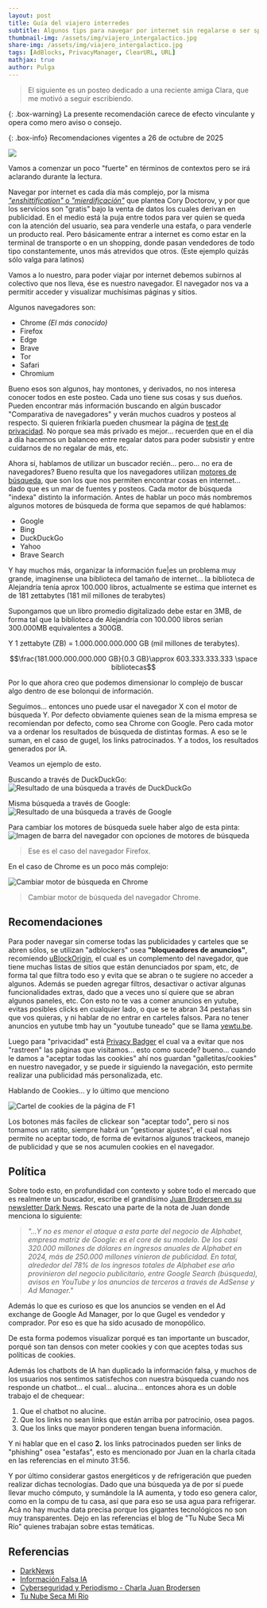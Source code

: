 ```yaml
---
layout: post
title: Guía del viajero interredes
subtitle: Algunos tips para navegar por internet sin regalarse o ser spameado.
thumbnail-img: /assets/img/viajero_intergalactico.jpg
share-img: /assets/img/viajero_intergalactico.jpg
tags: [AdBlocks, PrivacyManager, ClearURL, URL]
mathjax: true
author: Pulga
---
```



> El siguiente es un posteo dedicado a una reciente amiga Clara, que me motivó a seguir escribiendo.


{: .box-warning}
La presente recomendación carece de efecto vinculante y opera como mero aviso o consejo.


{: .box-info}
Recomendaciones vigentes a 26 de octubre de 2025


![](/assets/img/notbyai-es.svg)

Vamos a comenzar un poco "fuerte" en términos de contextos pero se irá aclarando durante la lectura.

Navegar por internet es cada día más complejo, por la misma [_"enshittification"_ o _"mierdificación"_](https://es.wikipedia.org/wiki/Decadencia_de_plataformas) que plantea Cory Doctorov, y por que los servicios son "gratis" bajo la venta de datos los cuales derivan en publicidad. En el medio está la puja entre todos para ver quien se queda con la atención del usuario, sea para venderle una estafa, o para venderle un producto real. Pero básicamente entrar a internet es como estar en la terminal de transporte o en un shopping, donde pasan vendedores de todo tipo constantemente, unos más atrevidos que otros. (Este ejemplo quizás sólo valga para latinos)


Vamos a lo nuestro, para poder viajar por internet debemos subirnos al colectivo que nos lleva, ése es nuestro navegador.
El navegador nos va a permitir acceder y visualizar muchísimas páginas y sitios.

Algunos navegadores son:
* Chrome _(El más conocido)_
* Firefox
* Edge
* Brave
* Tor
* Safari
* Chromium

Bueno esos son algunos, hay montones, y derivados, no nos interesa conocer todos en este posteo. Cada uno tiene sus cosas y sus dueños. Pueden encontrar más información buscando en algún buscador "Comparativa de navegadores" y verán muchos cuadros y posteos al respecto. Si quieren frikiarla pueden chusmear la página de [test de privacidad](https://privacytests.org/). No porque sea más privado es mejor... recuerden que en el día a día hacemos un balanceo entre regalar datos para poder subsistir y entre cuidarnos de no regalar de más, etc.

Ahora sí, hablamos de utilizar un buscador recién... pero... no era de navegadores? Bueno resulta que los navegadores utilizan [motores de búsqueda](https://es.wikipedia.org/wiki/Motor_de_b%C3%BAsqueda), que son los que nos permiten encontrar cosas en internet... dado que es un mar de fuentes y posteos. Cada motor de búsqueda "indexa" distinto la información. Antes de hablar un poco más nombremos algunos motores de búsqueda de forma que sepamos de qué hablamos:
* Google
* Bing
* DuckDuckGo
* Yahoo
* Brave Search

Y hay muchos más, organizar la información fue|es un problema muy grande, imagínense una biblioteca del tamaño de internet... la biblioteca de Alejandría tenía aprox 100.000 libros, actualmente se estima que internet es de 181 zettabytes (181 mil millones de terabytes)

Supongamos que un libro promedio digitalizado debe estar en 3MB, de forma tal que la biblioteca de Alejandría con 100.000 libros serían 300.000MB equivalentes a 300GB.

Y 1 zettabyte (ZB) = 1.000.000.000.000 GB (mil millones de terabytes).

$$\frac{181.000.000.000.000 GB}{0.3 GB}\approx 603.333.333.333 \space bibliotecas$$

Por lo que ahora creo que podemos dimensionar lo complejo de buscar algo dentro de ese bolonqui de información.

Seguimos... entonces uno puede usar el navegador X con el motor de búsqueda Y. Por defecto obviamente quienes sean de la misma empresa se recomiendan por defecto, como sea Chrome con Google. Pero cada motor va a ordenar los resultados de búsqueda de distintas formas.
A eso se le suman, en el caso de gugel, los links patrocinados. Y a todos, los resultados generados por IA.

Veamos un ejemplo de esto.

Buscando a través de DuckDuckGo:
![Resultado de una búsqueda a través de DuckDuckGo](/assets/img/ddg_search.png)

Misma búsqueda a través de Google:
![Resultado de una búsqueda a través de Google](/assets/img/gugel_search.png)

Para cambiar los motores de búsqueda suele haber algo de esta pinta:
![Imagen de barra del navegador con opciones de motores de búsqueda](/assets/img/motores_de_busqueda.png)

> Ese es el caso del navegador Firefox.

En el caso de Chrome es un poco más complejo:

![Cambiar motor de búsqueda en Chrome](/assets/img/motores_de_busqueda_chrome.png)

> Cambiar motor de búsqueda del navegador Chrome.

## Recomendaciones

Para poder navegar sin comerse todas las publicidades y carteles que se abren sólos, se utilizan "adblockers" osea **"bloqueadores de anuncios"**, recomiendo [uBlockOrigin](https://ublockorigin.com/), el cual es un complemento del navegador, que tiene muchas listas de sitios que están denunciados por spam, etc, de forma tal que filtra todo eso y evita que se abran o te sugiere no acceder a algunos. Además se pueden agregar filtros, desactivar o activar algunas funcionalidades extras, dado que a veces uno sí quiere que se abran algunos paneles, etc. Con esto no te vas a comer anuncios en yutube, evitas posibles clicks en cualquier lado, o que se te abran 34 pestañas sin que vos quieras, y ni hablar de no entrar en carteles falsos. Para no tener anuncios en yutube tmb hay un "youtube tuneado" que se llama [yewtu.be](https://yewtu.be/).

Luego para "privacidad" está [Privacy Badger](https://privacybadger.org/#What-is-Privacy-Badger) el cual va a evitar que nos "rastreen" las páginas que visitamos... esto como sucede? bueno... cuando le damos a "aceptar todas las cookies" ahí nos guardan "galletitas/cookies" en nuestro navegador, y se puede ir siguiendo la navegación, esto permite realizar una publicidad más personalizada, etc.

Hablando de Cookies... y lo último que menciono

![Cartel de cookies de la página de F1](/assets/img/cookie_F1.png)


Los botones más faciles de clickear son "aceptar todo", pero si nos tomamos un ratito, siempre habrá un "gestionar ajustes", el cual nos permite no aceptar todo, de forma de evitarnos algunos trackeos, manejo de publicidad y que se nos acumulen cookies en el navegador.


## Política

Sobre todo esto, en profundidad con contexto y sobre todo el mercado que es realmente un buscador, escribe el grandísimo [Juan Brodersen en su newsletter Dark News](https://www.brodersendarknews.com/p/google-ads-monopolio-impacto-usuario). 
Rescato una parte de la nota de Juan donde menciona lo siguiente:

> _"...Y no es menor el ataque a esta parte del negocio de Alphabet, empresa matriz de Google: es el core de su modelo. De los casi 320.000 millones de dólares en ingresos anuales de Alphabet en 2024, más de 250.000 millones vinieron de publicidad._
_En total, alrededor del 78% de los ingresos totales de Alphabet ese año provinieron del negocio publicitario, entre Google Search (búsqueda), avisos en YouTube y los anuncios de terceros a través de AdSense y Ad Manager."_

Además lo que es curioso es que los anuncios se venden en el Ad exchange de Google Ad Manager, por lo que Gugel es vendedor y comprador. Por eso es que ha sido acusado de monopólico.

De esta forma podemos visualizar porqué es tan importante un buscador, porqué son tan densos con meter cookies y con que aceptes todas sus políticas de cookies.

Además los chatbots de IA han duplicado la información falsa, y muchos de los usuarios nos sentimos satisfechos con nuestra búsqueda cuando nos responde un chatbot... el cual... alucina... entonces ahora es un doble trabajo el de chequear:
1. Que el chatbot no alucine.
2. Que los links no sean links que están arriba por patrocinio, osea pagos.
3. Que los links que mayor ponderen tengan buena información.

Y ni hablar que en el caso **2.** los links patrocinados pueden ser links de "phishing" osea "estafas", esto es mencionado por Juan en la charla citada en las referencias en el minuto 31:56.

Y por último considerar gastos energéticos y de refrigeración que pueden realizar dichas tecnologías. Dado que una búsqueda ya de por sí puede llevar mucho cómputo, y sumándole la IA aumenta, y todo eso genera calor, como en la compu de tu casa, así que para eso se usa agua para refrigerar. Acá no hay mucha data precisa porque los gigantes tecnológicos no son muy transparentes. Dejo en las referencias el blog de "Tu Nube Seca Mi Río" quienes trabajan sobre estas temáticas.

## Referencias

* [DarkNews](https://www.brodersendarknews.com/p/google-ads-monopolio-impacto-usuario)
* [Información Falsa IA](https://www.brodersendarknews.com/p/desinformacion-chatbots-ia-chatgpt-gemini)
* [Cyberseguridad y Periodismo - Charla Juan Brodersen](https://youtu.be/qS3J1QigqFo)
* [Tu Nube Seca Mi Río](https://tunubesecamirio.com/)